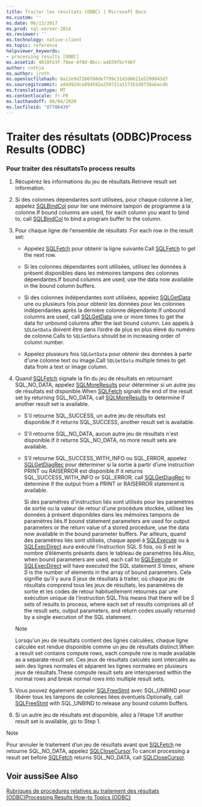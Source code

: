 ```yaml
---
title: Traiter les résultats (ODBC) | Microsoft Docs
ms.custom: ''
ms.date: 06/13/2017
ms.prod: sql-server-2014
ms.reviewer: ''
ms.technology: native-client
ms.topic: reference
helpviewer_keywords:
- processing results [ODBC]
ms.assetid: 4810fe3f-78ee-4f0d-8bcc-a4659fbcf46f
author: rothja
ms.author: jroth
ms.openlocfilehash: 8a22e9d7280f88de7799c31d2d0611e5299043d7
ms.sourcegitcommit: ad4d92dce894592a259721a1571b1d8736abacdb
ms.translationtype: MT
ms.contentlocale: fr-FR
ms.lasthandoff: 08/04/2020
ms.locfileid: "87706439"
---
```

# <a name="process-results-odbc"></a><span data-ttu-id="a0ef1-102">Traiter des résultats (ODBC)</span><span class="sxs-lookup"><span data-stu-id="a0ef1-102">Process Results (ODBC)</span></span>
    
### <a name="to-process-results"></a><span data-ttu-id="a0ef1-103">Pour traiter des résultats</span><span class="sxs-lookup"><span data-stu-id="a0ef1-103">To process results</span></span>  
  
1.  <span data-ttu-id="a0ef1-104">Récupérez les informations du jeu de résultats.</span><span class="sxs-lookup"><span data-stu-id="a0ef1-104">Retrieve result set information.</span></span>  
  
2.  <span data-ttu-id="a0ef1-105">Si des colonnes dépendantes sont utilisées, pour chaque colonne à lier, appelez [SQLBindCol](../native-client-odbc-api/sqlbindcol.md) pour lier une mémoire tampon de programme à la colonne.</span><span class="sxs-lookup"><span data-stu-id="a0ef1-105">If bound columns are used, for each column you want to bind to, call [SQLBindCol](../native-client-odbc-api/sqlbindcol.md) to bind a program buffer to the column.</span></span>  
  
3.  <span data-ttu-id="a0ef1-106">Pour chaque ligne de l'ensemble de résultats :</span><span class="sxs-lookup"><span data-stu-id="a0ef1-106">For each row in the result set:</span></span>  
  
    -   <span data-ttu-id="a0ef1-107">Appelez [SQLFetch](https://go.microsoft.com/fwlink/?LinkId=58401) pour obtenir la ligne suivante.</span><span class="sxs-lookup"><span data-stu-id="a0ef1-107">Call [SQLFetch](https://go.microsoft.com/fwlink/?LinkId=58401) to get the next row.</span></span>  
  
    -   <span data-ttu-id="a0ef1-108">Si les colonnes dépendantes sont utilisées, utilisez les données à présent disponibles dans les mémoires tampons des colonnes dépendantes.</span><span class="sxs-lookup"><span data-stu-id="a0ef1-108">If bound columns are used, use the data now available in the bound column buffers.</span></span>  
  
    -   <span data-ttu-id="a0ef1-109">Si des colonnes indépendantes sont utilisées, appelez [SQLGetData](../native-client-odbc-api/sqlgetdata.md) une ou plusieurs fois pour obtenir les données pour les colonnes indépendantes après la dernière colonne dépendante.</span><span class="sxs-lookup"><span data-stu-id="a0ef1-109">If unbound columns are used, call [SQLGetData](../native-client-odbc-api/sqlgetdata.md) one or more times to get the data for unbound columns after the last bound column.</span></span> <span data-ttu-id="a0ef1-110">Les appels à `SQLGetData` doivent être dans l’ordre de plus en plus élevé du numéro de colonne.</span><span class="sxs-lookup"><span data-stu-id="a0ef1-110">Calls to `SQLGetData` should be in increasing order of column number.</span></span>  
  
    -   <span data-ttu-id="a0ef1-111">Appelez plusieurs fois `SQLGetData` pour obtenir des données à partir d'une colonne text ou image.</span><span class="sxs-lookup"><span data-stu-id="a0ef1-111">Call `SQLGetData` multiple times to get data from a text or image column.</span></span>  
  
4.  <span data-ttu-id="a0ef1-112">Quand [SQLFetch](https://go.microsoft.com/fwlink/?LinkId=58401) signale la fin du jeu de résultats en retournant SQL_NO_DATA, appelez [SQLMoreResults](../native-client-odbc-api/sqlmoreresults.md) pour déterminer si un autre jeu de résultats est disponible.</span><span class="sxs-lookup"><span data-stu-id="a0ef1-112">When [SQLFetch](https://go.microsoft.com/fwlink/?LinkId=58401) signals the end of the result set by returning SQL_NO_DATA, call [SQLMoreResults](../native-client-odbc-api/sqlmoreresults.md) to determine if another result set is available.</span></span>  
  
    -   <span data-ttu-id="a0ef1-113">S'il retourne SQL_SUCCESS, un autre jeu de résultats est disponible.</span><span class="sxs-lookup"><span data-stu-id="a0ef1-113">If it returns SQL_SUCCESS, another result set is available.</span></span>  
  
    -   <span data-ttu-id="a0ef1-114">S'il retourne SQL_NO_DATA, aucun autre jeu de résultats n'est disponible.</span><span class="sxs-lookup"><span data-stu-id="a0ef1-114">If it returns SQL_NO_DATA, no more result sets are available.</span></span>  
  
    -   <span data-ttu-id="a0ef1-115">S’il retourne SQL_SUCCESS_WITH_INFO ou SQL_ERROR, appelez [SQLGetDiagRec](https://go.microsoft.com/fwlink/?LinkId=58402) pour déterminer si la sortie à partir d’une instruction PRINT ou RAISERROR est disponible.</span><span class="sxs-lookup"><span data-stu-id="a0ef1-115">If it returns SQL_SUCCESS_WITH_INFO or SQL_ERROR, call [SQLGetDiagRec](https://go.microsoft.com/fwlink/?LinkId=58402) to determine if the output from a PRINT or RAISERROR statement is available.</span></span>  
  
         <span data-ttu-id="a0ef1-116">Si des paramètres d'instruction liés sont utilisés pour les paramètres de sortie ou la valeur de retour d'une procédure stockée, utilisez les données à présent disponibles dans les mémoires tampons de paramètres liés.</span><span class="sxs-lookup"><span data-stu-id="a0ef1-116">If bound statement parameters are used for output parameters or the return value of a stored procedure, use the data now available in the bound parameter buffers.</span></span> <span data-ttu-id="a0ef1-117">Par ailleurs, quand des paramètres liés sont utilisés, chaque appel à [SQLExecute](https://go.microsoft.com/fwlink/?LinkId=58400) ou à [SQLExecDirect](https://go.microsoft.com/fwlink/?LinkId=58399) aura exécuté l’instruction SQL *S* fois, où *S* est le nombre d’éléments présents dans le tableau de paramètres liés.</span><span class="sxs-lookup"><span data-stu-id="a0ef1-117">Also, when bound parameters are used, each call to [SQLExecute](https://go.microsoft.com/fwlink/?LinkId=58400) or [SQLExecDirect](https://go.microsoft.com/fwlink/?LinkId=58399) will have executed the SQL statement *S* times, where *S* is the number of elements in the array of bound parameters.</span></span> <span data-ttu-id="a0ef1-118">Cela signifie qu’il y aura *S* jeux de résultats à traiter, où chaque jeu de résultats comprend tous les jeux de résultats, les paramètres de sortie et les codes de retour habituellement retournés par une exécution unique de l’instruction SQL.</span><span class="sxs-lookup"><span data-stu-id="a0ef1-118">This means that there will be *S* sets of results to process, where each set of results comprises all of the result sets, output parameters, and return codes usually returned by a single execution of the SQL statement.</span></span>  
  
    > [!NOTE]  
    >  <span data-ttu-id="a0ef1-119">Lorsqu'un jeu de résultats contient des lignes calculées, chaque ligne calculée est rendue disponible comme un jeu de résultats distinct.</span><span class="sxs-lookup"><span data-stu-id="a0ef1-119">When a result set contains compute rows, each compute row is made available as a separate result set.</span></span> <span data-ttu-id="a0ef1-120">Ces jeux de résultats calculés sont intercalés au sein des lignes normales et séparent les lignes normales en plusieurs jeux de résultats.</span><span class="sxs-lookup"><span data-stu-id="a0ef1-120">These compute result sets are interspersed within the normal rows and break normal rows into multiple result sets.</span></span>  
  
5.  <span data-ttu-id="a0ef1-121">Vous pouvez également appeler [SQLFreeStmt](../native-client-odbc-api/sqlfreestmt.md) avec SQL_UNBIND pour libérer tous les tampons de colonnes liées éventuels.</span><span class="sxs-lookup"><span data-stu-id="a0ef1-121">Optionally, call [SQLFreeStmt](../native-client-odbc-api/sqlfreestmt.md) with SQL_UNBIND to release any bound column buffers.</span></span>  
  
6.  <span data-ttu-id="a0ef1-122">Si un autre jeu de résultats est disponible, allez à l’étape 1.</span><span class="sxs-lookup"><span data-stu-id="a0ef1-122">If another result set is available, go to Step 1.</span></span>  
  
> [!NOTE]  
>  <span data-ttu-id="a0ef1-123">Pour annuler le traitement d’un jeu de résultats avant que [SQLFetch](https://go.microsoft.com/fwlink/?LinkId=58401) ne retourne SQL_NO_DATA, appelez [SQLCloseCursor](../native-client-odbc-api/sqlclosecursor.md).</span><span class="sxs-lookup"><span data-stu-id="a0ef1-123">To cancel processing a result set before [SQLFetch](https://go.microsoft.com/fwlink/?LinkId=58401) returns SQL_NO_DATA, call [SQLCloseCursor](../native-client-odbc-api/sqlclosecursor.md).</span></span>  
  
## <a name="see-also"></a><span data-ttu-id="a0ef1-124">Voir aussi</span><span class="sxs-lookup"><span data-stu-id="a0ef1-124">See Also</span></span>  
 [<span data-ttu-id="a0ef1-125">Rubriques de procédures relatives au traitement des résultats &#40;ODBC&#41;</span><span class="sxs-lookup"><span data-stu-id="a0ef1-125">Processing Results How-to Topics &#40;ODBC&#41;</span></span>](../../database-engine/dev-guide/processing-results-how-to-topics-odbc.md)  
  
  
